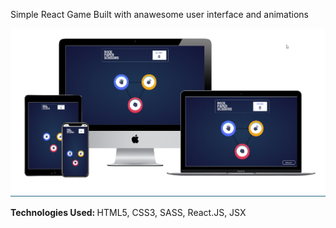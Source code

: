 Simple React Game Built with anawesome user interface and animations

<img src="https://github.com/ashishtwr314/rock-paper-scissors/blob/master/rock-paper-scissors.png" alt="Banner" />

<b>Technologies Used: </b>  HTML5, CSS3, SASS, React.JS, JSX



